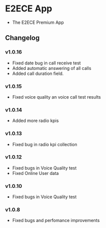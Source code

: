 # E2ECE App
* The E2ECE Premium App

## Changelog

### v1.0.16
* Fixed date bug in call receive test
* Added automatic answering of all calls
* Added call duration field.

### v1.0.15
* Fixed voice quality an voice call test results

### v1.0.14
* Added more radio kpis

### v1.0.13
* Fixed bug in radio kpi collection

### v1.0.12
* Fixed bugs in Voice Quality test
* Fixed Online User data

### v1.0.10
* Fixed bugs in Voice Quality test

### v1.0.8
* Fixed bugs and perfomance improvements